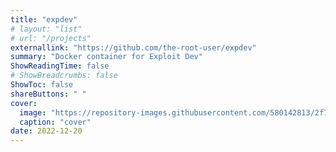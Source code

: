 ```yaml
---
title: "expdev"
# layout: "list"
# url: "/projects"
externallink: "https://github.com/the-root-user/expdev"
summary: "Docker container for Exploit Dev"
ShowReadingTime: false
# ShowBreadcrumbs: false
ShowToc: false
shareButtons: " "
cover:
  image: "https://repository-images.githubusercontent.com/580142813/2f7d8319-0eac-496a-bae3-3c6ae8001a7d"
  caption: "cover"
date: 2022-12-20
---
```


